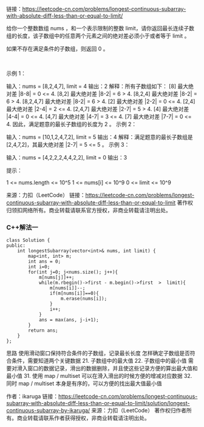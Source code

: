 链接：https://leetcode-cn.com/problems/longest-continuous-subarray-with-absolute-diff-less-than-or-equal-to-limit/

给你一个整数数组 nums ，和一个表示限制的整数 limit，请你返回最长连续子数组的长度，该子数组中的任意两个元素之间的绝对差必须小于或者等于 limit 。

如果不存在满足条件的子数组，则返回 0 。

 

示例 1：

输入：nums = [8,2,4,7], limit = 4
输出：2 
解释：所有子数组如下：
[8] 最大绝对差 |8-8| = 0 <= 4.
[8,2] 最大绝对差 |8-2| = 6 > 4. 
[8,2,4] 最大绝对差 |8-2| = 6 > 4.
[8,2,4,7] 最大绝对差 |8-2| = 6 > 4.
[2] 最大绝对差 |2-2| = 0 <= 4.
[2,4] 最大绝对差 |2-4| = 2 <= 4.
[2,4,7] 最大绝对差 |2-7| = 5 > 4.
[4] 最大绝对差 |4-4| = 0 <= 4.
[4,7] 最大绝对差 |4-7| = 3 <= 4.
[7] 最大绝对差 |7-7| = 0 <= 4. 
因此，满足题意的最长子数组的长度为 2 。
示例 2：

输入：nums = [10,1,2,4,7,2], limit = 5
输出：4 
解释：满足题意的最长子数组是 [2,4,7,2]，其最大绝对差 |2-7| = 5 <= 5 。
示例 3：

输入：nums = [4,2,2,2,4,4,2,2], limit = 0
输出：3
 

提示：

1 <= nums.length <= 10^5
1 <= nums[i] <= 10^9
0 <= limit <= 10^9

来源：力扣（LeetCode）
链接：https://leetcode-cn.com/problems/longest-continuous-subarray-with-absolute-diff-less-than-or-equal-to-limit
著作权归领扣网络所有。商业转载请联系官方授权，非商业转载请注明出处。

### C++解法一 ###
```
class Solution {
public:
    int longestSubarray(vector<int>& nums, int limit) {
        map<int, int> m;
        int ans = 0;
        int i=0;
        for(int j=0; j<nums.size(); j++){
            m[nums[j]]++;
            while(m.rbegin()->first - m.begin()->first  >  limit){
                m[nums[i]]--;
                if(m[nums[i]]==0){
                    m.erase(nums[i]);
                }
                i++;
            }
            ans = max(ans, j-i+1);
        }
        return ans;
    }
};
```
思路
使用滑动窗口保持符合条件的子数组，记录最长长度
怎样确定子数组是否符合条件，需要知道两个关键数据
21. 子数组中的最大值
22. 子数组中的最小值
需要对滑入窗口的数据记录，滑出的数据删除，并且使这些记录方便的算出最大值和最小值
31. 使用 map / multiset 可以在滑入滑出的时候方便的增减对应数据
32. 同时 map / multiset 本身是有序的，可以方便的找出最大值最小值

作者：ikaruga
链接：https://leetcode-cn.com/problems/longest-continuous-subarray-with-absolute-diff-less-than-or-equal-to-limit/solution/longest-continuous-subarray-by-ikaruga/
来源：力扣（LeetCode）
著作权归作者所有。商业转载请联系作者获得授权，非商业转载请注明出处。
